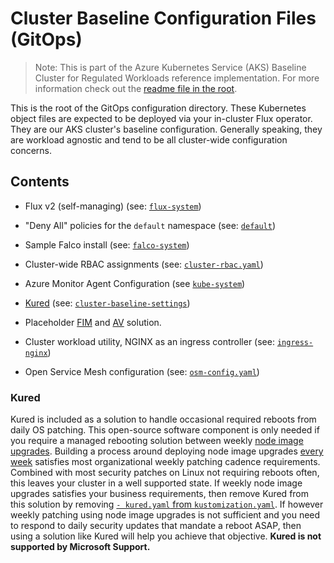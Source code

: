 # Cluster Baseline Configuration Files (GitOps)

> Note: This is part of the Azure Kubernetes Service (AKS) Baseline Cluster for Regulated Workloads reference implementation. For more information check out the [readme file in the root](/README.md).

This is the root of the GitOps configuration directory. These Kubernetes object files are expected to be deployed via your in-cluster Flux operator. They are our AKS cluster's baseline configuration. Generally speaking, they are workload agnostic and tend to be all cluster-wide configuration concerns.

## Contents

- Flux v2 (self-managing) (see: [`flux-system`](./flux-system/))
- "Deny All" policies for the `default` namespace (see: [`default`](./default/))
- Sample Falco install (see: [`falco-system`](./falco-system/))
- Cluster-wide RBAC assignments (see: [`cluster-rbac.yaml`](./cluster-rbac.yaml))
- Azure Monitor Agent Configuration (see [`kube-system`](./kube-system/))
- [Kured](#kured) (see: [`cluster-baseline-settings`](./cluster-baseline-settings/kured/))

- Placeholder [FIM](./cluster-baseline-settings/fim/) and [AV](./cluster-baseline-settings/av/) solution.
- Cluster workload utility, NGINX as an ingress controller (see: [`ingress-nginx`](./ingress-nginx))
- Open Service Mesh configuration (see: [`osm-config.yaml`](./kube-system/osm-config.yaml))

### Kured

Kured is included as a solution to handle occasional required reboots from daily OS patching. This open-source software component is only needed if you require a managed rebooting solution between weekly [node image upgrades](https://learn.microsoft.com/azure/aks/node-image-upgrade). Building a process around deploying node image upgrades [every week](https://github.com/Azure/AKS/releases) satisfies most organizational weekly patching cadence requirements. Combined with most security patches on Linux not requiring reboots often, this leaves your cluster in a well supported state. If weekly node image upgrades satisfies your business requirements, then remove Kured from this solution by removing [`- kured.yaml` from `kustomization.yaml`](./cluster-baseline-settings/kustomization.yaml). If however weekly patching using node image upgrades is not sufficient and you need to respond to daily security updates that mandate a reboot ASAP, then using a solution like Kured will help you achieve that objective. **Kured is not supported by Microsoft Support.**
